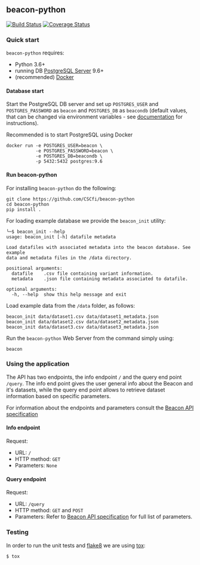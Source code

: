 ## beacon-python

[![Build Status](https://travis-ci.org/CSCfi/beacon-python.svg?branch=master)](https://travis-ci.org/CSCfi/beacon-python)
[![Coverage Status](https://coveralls.io/repos/github/CSCfi/beacon-python/badge.svg?branch=master)](https://coveralls.io/github/CSCfi/beacon-python?branch=master)

### Quick start

`beacon-python` requires:
* Python 3.6+
* running DB [PostgreSQL Server](https://www.postgresql.org/) 9.6+
* (recommended) [Docker](https://www.docker.com/)


#### Database start

Start the PostgreSQL DB server and set up `POSTGRES_USER` and `POSTGRES_PASSWORD` as `beacon` and `POSTGRES_DB` as `beacondb` (default values, that can be changed via environment variables - see [documentation](https://beacon-python.readthedocs.io) for instructions).

Recommended is to start PostgreSQL using Docker
```console
docker run -e POSTGRES_USER=beacon \
           -e POSTGRES_PASSWORD=beacon \
           -e POSTGRES_DB=beacondb \
           -p 5432:5432 postgres:9.6
```

#### Run beacon-python

For installing `beacon-python` do the following:

```
git clone https://github.com/CSCfi/beacon-python
cd beacon-python
pip install .
```

For loading example database we provide the `beacon_init` utility:
```
╰─$ beacon_init --help
usage: beacon_init [-h] datafile metadata

Load datafiles with associated metadata into the beacon database. See example
data and metadata files in the /data directory.

positional arguments:
  datafile    .csv file containing variant information.
  metadata    .json file containing metadata associated to datafile.

optional arguments:
  -h, --help  show this help message and exit
```

Load example data from the `/data` folder, as follows:
```
beacon_init data/dataset1.csv data/dataset1_metadata.json
beacon_init data/dataset2.csv data/dataset2_metadata.json
beacon_init data/dataset3.csv data/dataset3_metadata.json
```

Run the `beacon-python` Web Server from the command simply using:
```
beacon
```

### Using the application

The API has two endpoints, the info endpoint `/` and the query end point `/query`. The info end point
gives the user general info about the Beacon and it's datasets, while the query end point allows to
retrieve dataset information based on specific parameters.

For information about the endpoints and parameters consult the [Beacon API specification](https://github.com/ga4gh-beacon/specification/blob/develop/beacon.md)

#### Info endpoint

Request:
- URL: `/`
- HTTP method: `GET`
- Parameters: `None`

#### Query endpoint

Request:
- URL: `/query`
- HTTP method: `GET` and `POST`
- Parameters: Refer to [Beacon API specification](https://github.com/ga4gh-beacon/specification/blob/develop/beacon.md) for full list of parameters.

### Testing

In order to run the unit tests and [flake8](http://flake8.pycqa.org/en/latest/) we are using [tox](https://tox.readthedocs.io):
```
$ tox
```
